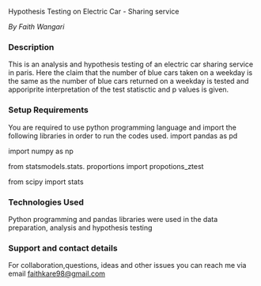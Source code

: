 
Hypothesis Testing on Electric Car - Sharing service

*By Faith Wangari*

### Description

This is an analysis and hypothesis testing of an electric car sharing service in paris. Here the claim that the number of blue cars taken on a weekday is the same as the number of blue cars returned on a weekday is tested and apporiprite interpretation of the test statisctic and p values is given. 

### Setup Requirements

You are required to use python programming language and import the following libraries in order to run the codes used. 
import pandas as pd

import numpy as np 

from statsmodels.stats. proportions import propotions_ztest

from scipy import stats

### Technologies Used

Python programming and pandas libraries were used in the data preparation, analysis and hypothesis testing 

### Support and contact details

For collaboration,questions, ideas and other issues you can reach me via email faithkare98@gmail.com

